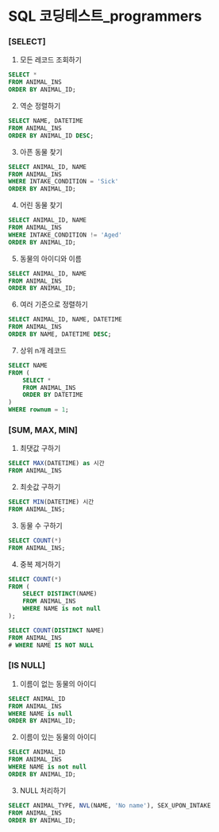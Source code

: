 # SQL 코딩테스트_programmers



### [SELECT]

1. 모든 레코드 조회하기

```sql
SELECT *
FROM ANIMAL_INS
ORDER BY ANIMAL_ID;
```



2. 역순 정렬하기

```sql
SELECT NAME, DATETIME
FROM ANIMAL_INS
ORDER BY ANIMAL_ID DESC;
```



3. 아픈 동물 찾기

```sql
SELECT ANIMAL_ID, NAME
FROM ANIMAL_INS
WHERE INTAKE_CONDITION = 'Sick'
ORDER BY ANIMAL_ID;
```



4. 어린 동물 찾기

```sql
SELECT ANIMAL_ID, NAME
FROM ANIMAL_INS
WHERE INTAKE_CONDITION != 'Aged'
ORDER BY ANIMAL_ID;
```



5. 동물의 아이디와 이름

```sql
SELECT ANIMAL_ID, NAME
FROM ANIMAL_INS
ORDER BY ANIMAL_ID;
```



6. 여러 기준으로 정렬하기

```sql
SELECT ANIMAL_ID, NAME, DATETIME
FROM ANIMAL_INS
ORDER BY NAME, DATETIME DESC;
```



7. 상위 n개 레코드

```sql
SELECT NAME
FROM (
    SELECT *
    FROM ANIMAL_INS
    ORDER BY DATETIME
)
WHERE rownum = 1;
```





### [SUM, MAX, MIN]

1. 최댓값 구하기

```sql
SELECT MAX(DATETIME) as 시간
FROM ANIMAL_INS
```



2. 최솟값 구하기

```sql
SELECT MIN(DATETIME) 시간
FROM ANIMAL_INS;
```



3. 동물 수 구하기

```sql
SELECT COUNT(*)
FROM ANIMAL_INS;
```



4. 중복 제거하기

```sql
SELECT COUNT(*)
FROM (
    SELECT DISTINCT(NAME)
    FROM ANIMAL_INS
    WHERE NAME is not null
);
```

```sql
SELECT COUNT(DISTINCT NAME)
FROM ANIMAL_INS
# WHERE NAME IS NOT NULL
```





### [IS NULL]

1. 이름이 없는 동물의 아이디

```sql
SELECT ANIMAL_ID
FROM ANIMAL_INS
WHERE NAME is null
ORDER BY ANIMAL_ID;
```



2. 이름이 있는 동물의 아이디

```sql
SELECT ANIMAL_ID
FROM ANIMAL_INS
WHERE NAME is not null
ORDER BY ANIMAL_ID;
```



3. NULL 처리하기

```sql
SELECT ANIMAL_TYPE, NVL(NAME, 'No name'), SEX_UPON_INTAKE
FROM ANIMAL_INS
ORDER BY ANIMAL_ID;
```

